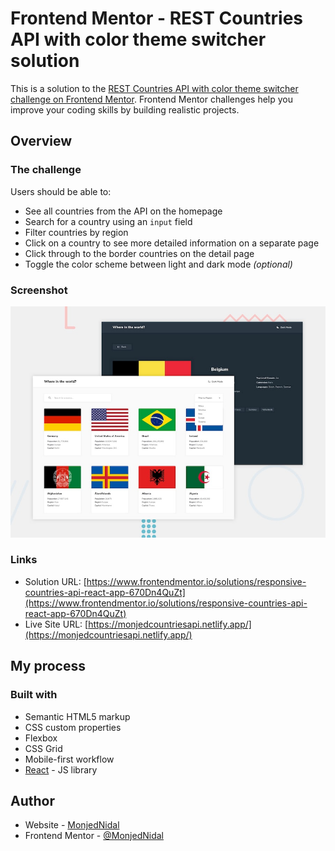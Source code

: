 # Frontend Mentor - REST Countries API with color theme switcher solution

This is a solution to the [REST Countries API with color theme switcher challenge on Frontend Mentor](https://www.frontendmentor.io/challenges/rest-countries-api-with-color-theme-switcher-5cacc469fec04111f7b848ca). Frontend Mentor challenges help you improve your coding skills by building realistic projects.

## Overview

### The challenge

Users should be able to:

- See all countries from the API on the homepage
- Search for a country using an `input` field
- Filter countries by region
- Click on a country to see more detailed information on a separate page
- Click through to the border countries on the detail page
- Toggle the color scheme between light and dark mode _(optional)_

### Screenshot

![](./design/desktop-preview.jpg)

### Links

- Solution URL: [https://www.frontendmentor.io/solutions/responsive-countries-api-react-app-670Dn4QuZt](https://www.frontendmentor.io/solutions/responsive-countries-api-react-app-670Dn4QuZt)
- Live Site URL: [https://monjedcountriesapi.netlify.app/](https://monjedcountriesapi.netlify.app/)

## My process

### Built with

- Semantic HTML5 markup
- CSS custom properties
- Flexbox
- CSS Grid
- Mobile-first workflow
- [React](https://reactjs.org/) - JS library

## Author

- Website - [MonjedNidal](https://monjednidal.netlify.app)
- Frontend Mentor - [@MonjedNidal](https://www.frontendmentor.io/profile/MonjedNidal)
